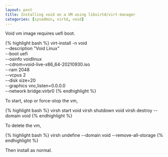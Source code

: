 ```yaml
---
layout: post
title: Installing void on a VM using libvirtd/virt-manager
categories: [sysadmin, virtd, void]
---
```



Void vm image requires uefi boot.

{% highlight bash %}
virt-install -n void \
    --description "Void Linux" \
    --boot uefi \
    --osinfo voidlinux \
    --cdrom=void-live-x86_64-20210930.iso \
    --ram 2048 \
    --vcpus 2 \
    --disk size=20 \
    --graphics vnc,listen=0.0.0.0 \
    --network bridge:virbr0
{% endhighlight %}

To start, stop or force-stop the vm,

{% highlight bash %}
virsh start void
virsh shutdown void
virsh destroy --domain void
{% endhighlight %}

To delete the vm,

{% highlight bash %}
virsh undefine --domain void --remove-all-storage
{% endhighlight %}

Then install as normal.
